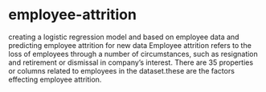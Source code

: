 # employee-attrition
creating a logistic regression model and based on employee data and predicting employee attrition for new data
Employee attrition refers to the loss of employees through a number of circumstances, such as resignation and retirement or dismissal in company’s interest.
 There are 35 properties or columns related to employees in the dataset.these are the factors effecting employee attrition.
